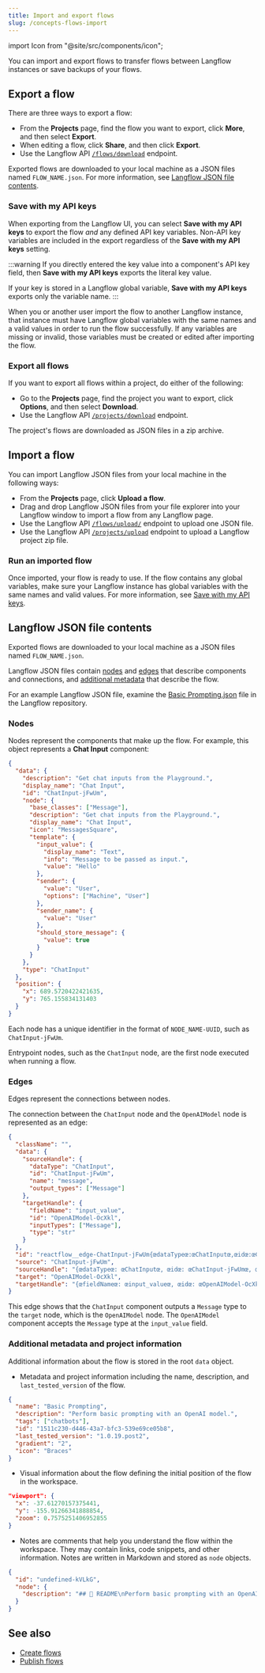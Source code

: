 ```yaml
---
title: Import and export flows
slug: /concepts-flows-import
---
```


import Icon from "@site/src/components/icon";

You can import and export flows to transfer flows between Langflow instances or save backups of your flows.

## Export a flow

There are three ways to export a flow:

* From the **Projects** page, find the flow you want to export, click <Icon name="Ellipsis" aria-hidden="true" /> **More**, and then select **Export**.
* When editing a flow, click **Share**, and then click **Export**.
* Use the Langflow API [`/flows/download`](/api-flows#export-flows) endpoint.

Exported flows are downloaded to your local machine as a JSON files named `FLOW_NAME.json`.
For more information, see [Langflow JSON file contents](#langflow-json-file-contents).

### Save with my API keys

When exporting from the Langflow UI, you can select **Save with my API keys** to export the flow _and_ any defined API key variables.
Non-API key variables are included in the export regardless of the **Save with my API keys** setting.

:::warning
If you directly entered the key value into a component's API key field, then **Save with my API keys** exports the literal key value.

If your key is stored in a Langflow global variable, **Save with my API keys** exports only the variable name.
:::

When you or another user import the flow to another Langflow instance, that instance must have Langflow global variables with the same names and a valid values in order to run the flow successfully.
If any variables are missing or invalid, those variables must be created or edited after importing the flow.

### Export all flows

If you want to export all flows within a project, do either of the following:

* Go to the **Projects** page, find the project you want to export, click <Icon name="Ellipsis" aria-hidden="true" /> **Options**, and then select **Download**.
* Use the Langflow API [`/projects/download`](/api-projects#export-a-project) endpoint.

The project's flows are downloaded as JSON files in a zip archive.

## Import a flow

You can import Langflow JSON files from your local machine in the following ways:

* From the **Projects** page, click <Icon name="Upload" aria-hidden="true"/> **Upload a flow**.
* Drag and drop Langflow JSON files from your file explorer into your Langflow window to import a flow from any Langflow page.
* Use the Langflow API [`/flows/upload/`](/api-flows#import-flows) endpoint to upload one JSON file.
* Use the Langflow API [`/projects/upload`](/api-projects#import-a-project) endpoint to upload a Langflow project zip file.

### Run an imported flow

Once imported, your flow is ready to use.
If the flow contains any global variables, make sure your Langflow instance has global variables with the same names and valid values.
For more information, see [Save with my API keys](/concepts-flows-import#save-with-my-api-keys).

## Langflow JSON file contents

Exported flows are downloaded to your local machine as a JSON files named `FLOW_NAME.json`.

Langflow JSON files contain [nodes](#nodes) and [edges](#edges) that describe components and connections, and [additional metadata](#additional-metadata-and-project-information) that describe the flow.

For an example Langflow JSON file, examine the [Basic Prompting.json](https://github.com/langflow-ai/langflow/blob/main/src/backend/base/langflow/initial_setup/starter_projects/Basic%20Prompting.json) file in the Langflow repository.

### Nodes

Nodes represent the components that make up the flow.
For example, this object represents a **Chat Input** component:

```json
{
  "data": {
    "description": "Get chat inputs from the Playground.",
    "display_name": "Chat Input",
    "id": "ChatInput-jFwUm",
    "node": {
      "base_classes": ["Message"],
      "description": "Get chat inputs from the Playground.",
      "display_name": "Chat Input",
      "icon": "MessagesSquare",
      "template": {
        "input_value": {
          "display_name": "Text",
          "info": "Message to be passed as input.",
          "value": "Hello"
        },
        "sender": {
          "value": "User",
          "options": ["Machine", "User"]
        },
        "sender_name": {
          "value": "User"
        },
        "should_store_message": {
          "value": true
        }
      }
    },
    "type": "ChatInput"
  },
  "position": {
    "x": 689.5720422421635,
    "y": 765.155834131403
  }
}
```

Each node has a unique identifier in the format of `NODE_NAME-UUID`, such as `ChatInput-jFwUm`.

Entrypoint nodes, such as the `ChatInput` node, are the first node executed when running a flow.

### Edges

Edges represent the connections between nodes.

The connection between the `ChatInput` node and the `OpenAIModel` node is represented as an edge:

```json
{
  "className": "",
  "data": {
    "sourceHandle": {
      "dataType": "ChatInput",
      "id": "ChatInput-jFwUm",
      "name": "message",
      "output_types": ["Message"]
    },
    "targetHandle": {
      "fieldName": "input_value",
      "id": "OpenAIModel-OcXkl",
      "inputTypes": ["Message"],
      "type": "str"
    }
  },
  "id": "reactflow__edge-ChatInput-jFwUm{œdataTypeœ:œChatInputœ,œidœ:œChatInput-jFwUmœ,œnameœ:œmessageœ,œoutput_typesœ:[œMessageœ]}-OpenAIModel-OcXkl{œfieldNameœ:œinput_valueœ,œidœ:œOpenAIModel-OcXklœ,œinputTypesœ:[œMessageœ],œtypeœ:œstrœ}",
  "source": "ChatInput-jFwUm",
  "sourceHandle": "{œdataTypeœ: œChatInputœ, œidœ: œChatInput-jFwUmœ, œnameœ: œmessageœ, œoutput_typesœ: [œMessageœ]}",
  "target": "OpenAIModel-OcXkl",
  "targetHandle": "{œfieldNameœ: œinput_valueœ, œidœ: œOpenAIModel-OcXklœ, œinputTypesœ: [œMessageœ], œtypeœ: œstrœ}"
}
```

This edge shows that the `ChatInput` component outputs a `Message` type to the `target` node, which is the `OpenAIModel` node.
The `OpenAIModel` component accepts the `Message` type at the `input_value` field.

### Additional metadata and project information

Additional information about the flow is stored in the root `data` object.

* Metadata and project information including the name, description, and `last_tested_version` of the flow.
```json
{
  "name": "Basic Prompting",
  "description": "Perform basic prompting with an OpenAI model.",
  "tags": ["chatbots"],
  "id": "1511c230-d446-43a7-bfc3-539e69ce05b8",
  "last_tested_version": "1.0.19.post2",
  "gradient": "2",
  "icon": "Braces"
}
```

* Visual information about the flow defining the initial position of the flow in the workspace.
```json
"viewport": {
  "x": -37.61270157375441,
  "y": -155.91266341888854,
  "zoom": 0.7575251406952855
}
```

* Notes are comments that help you understand the flow within the workspace.
They may contain links, code snippets, and other information.
Notes are written in Markdown and stored as `node` objects.
```json
{
  "id": "undefined-kVLkG",
  "node": {
    "description": "## 📖 README\nPerform basic prompting with an OpenAI model.\n\n#### Quick Start\n- Add your **OpenAI API key** to the **OpenAI Model**\n- Open the **Playground** to chat with your bot.\n..."
  }
}
```

## See also

* [Create flows](/concepts-flows)
* [Publish flows](/concepts-publish)